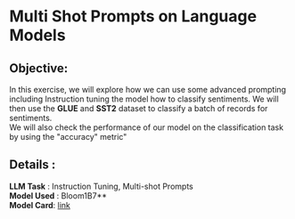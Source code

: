 # Multi Shot Prompts on Language Models
## Objective:
In this exercise, we will explore how we can use some advanced prompting including Instruction tuning the model how to classify sentiments. We will then use the **GLUE** and **SST2** dataset to classify a batch of records for sentiments.  
We will also check the performance of our model on the classification task by using the "accuracy" metric"

## Details : 

**LLM Task** : Instruction Tuning, Multi-shot Prompts  
**Model Used** : Bloom1B7**  
**Model Card**: [link](https://huggingface.co/bigscience/bloom-1b7)

